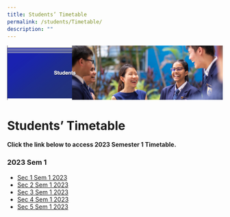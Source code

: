 ```yaml
---
title: Students’ Timetable
permalink: /students/Timetable/
description: ""
---
```

![](/images/Students%20Banner.png)

Students’ Timetable
===================

  
**Click the link below to access 2023 Semester 1 Timetable.**  
  

### 2023 Sem 1

* [Sec 1 Sem 1 2023](/files/Announcements/Sec%201%20Sem%201%202023.pdf)
* [Sec 2 Sem 1 2023](/files/Announcements/Sec%202%20Sem%201%202023.pdf)
* [Sec 3 Sem 1 2023](/files/Announcements/Sec%203%20Sem%201%202023.pdf)
* [Sec 4 Sem 1 2023](/files/Announcements/Sec%204%20Sem%201%202023.pdf)
* [Sec 5 Sem 1 2023](/files/Announcements/Sec%205%20Sem%201%202023.pdf)

